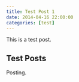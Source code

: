 ```yaml
---
title: Test Post 1
date: 2014-04-16 22:00:00
categories: [test]
---
```


This is a test post.

## Test Posts

Posting.